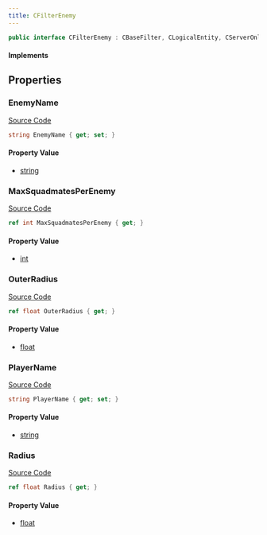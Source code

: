 ```yaml
---
title: CFilterEnemy
---
```


```csharp
public interface CFilterEnemy : CBaseFilter, CLogicalEntity, CServerOnlyEntity, CBaseEntity, CEntityInstance, ISchemaClass<CEntityInstance>, ISchemaClass<CBaseEntity>, ISchemaClass<CServerOnlyEntity>, ISchemaClass<CLogicalEntity>, ISchemaClass<CBaseFilter>, ISchemaClass<CFilterEnemy>, ISchemaField, ISchemaClass, INativeHandle
```

#### Implements

## Properties

### EnemyName

[Source Code](https://github.com/swiftly-solution/swiftlys2/blob/beta/managed/src/SwiftlyS2.Generated/Schemas/Interfaces/CFilterEnemy.cs#L16)

```csharp
string EnemyName { get; set; }
```

#### Property Value

- [string](https://learn.microsoft.com/dotnet/api/system.string)

### MaxSquadmatesPerEnemy

[Source Code](https://github.com/swiftly-solution/swiftlys2/blob/beta/managed/src/SwiftlyS2.Generated/Schemas/Interfaces/CFilterEnemy.cs#L22)

```csharp
ref int MaxSquadmatesPerEnemy { get; }
```

#### Property Value

- [int](https://learn.microsoft.com/dotnet/api/system.int32)

### OuterRadius

[Source Code](https://github.com/swiftly-solution/swiftlys2/blob/beta/managed/src/SwiftlyS2.Generated/Schemas/Interfaces/CFilterEnemy.cs#L20)

```csharp
ref float OuterRadius { get; }
```

#### Property Value

- [float](https://learn.microsoft.com/dotnet/api/system.single)

### PlayerName

[Source Code](https://github.com/swiftly-solution/swiftlys2/blob/beta/managed/src/SwiftlyS2.Generated/Schemas/Interfaces/CFilterEnemy.cs#L24)

```csharp
string PlayerName { get; set; }
```

#### Property Value

- [string](https://learn.microsoft.com/dotnet/api/system.string)

### Radius

[Source Code](https://github.com/swiftly-solution/swiftlys2/blob/beta/managed/src/SwiftlyS2.Generated/Schemas/Interfaces/CFilterEnemy.cs#L18)

```csharp
ref float Radius { get; }
```

#### Property Value

- [float](https://learn.microsoft.com/dotnet/api/system.single)

